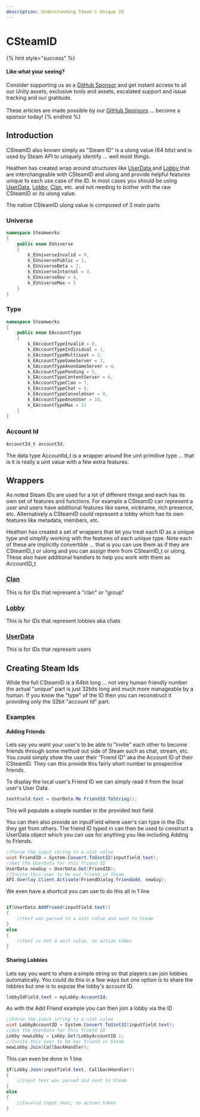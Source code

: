 ```yaml
---
description: Understanding Steam's Unique ID
---
```


# CSteamID

{% hint style="success" %}
#### Like what your seeing?

Consider supporting us as a [GitHub Sponsor](../../../company/concepts/become-a-sponsor.md) and get instant access to all our Unity assets, exclusive tools and assets, escalated support and issue tracking and our gratitude.\
\
These articles are made possible by our [GitHub Sponsors](https://github.com/sponsors/heathen-engineering) ... become a sponsor today!
{% endhint %}

## Introduction

CSteamID also known simply as "Steam ID" is a ulong value (64 bits) and is used by Steam API to uniquely identify ... well most things.&#x20;

Heathen has created wrap around structures like [UserData ](../objects/user-data.md)and [Lobby ](../objects/lobby.md)that are interchangeable with CSteamID and ulong and provide helpful features unique to each use case of the ID. In most cases you should be using [UserData](../objects/user-data.md), [Lobby](../objects/lobby.md), [Clan](../objects/clan.md), etc. and not needing to bother with the raw CSteamID or its ulong value.

The native CSteamID ulong value is composed of 3 main parts

### Universe

```csharp
namespace Steamworks
{
    public enum EUniverse
    {
        k_EUniverseInvalid = 0,
        k_EUniversePublic = 1,
        k_EUniverseBeta = 2,
        k_EUniverseInternal = 3,
        k_EUniverseDev = 4,
        k_EUniverseMax = 5
    }
}
```

### Type

```csharp
namespace Steamworks
{
    public enum EAccountType
    {
        k_EAccountTypeInvalid = 0,
        k_EAccountTypeIndividual = 1,
        k_EAccountTypeMultiseat = 2,
        k_EAccountTypeGameServer = 3,
        k_EAccountTypeAnonGameServer = 4,
        k_EAccountTypePending = 5,
        k_EAccountTypeContentServer = 6,
        k_EAccountTypeClan = 7,
        k_EAccountTypeChat = 8,
        k_EAccountTypeConsoleUser = 9,
        k_EAccountTypeAnonUser = 10,
        k_EAccountTypeMax = 11
    }
}
```

### Account Id

```csharp
AccountId_t accountId;
```

The data type AccountId\_t is a wrapper around the uint primitive type ... that is it is really a uint value with a few extra features.

## Wrappers

As noted Steam IDs are used for a lot of different things and each has its own set of features and functions. For example a CSteamID can represent a user and users have additional features like name, nickname, rich presence, etc. Alternatively a CSteamID could represent a lobby which has its own features like metadata, members, etc.

Heathen has created a set of wrappers that let you treat each ID as a unique type and simplify working with the features of each unique type. Note each of these are implicitly convertible ... that is you can use them as if they are CSteamID\_t or ulong and you can assign them from CSteamID\_t or ulong. These also have additional handlers to help you work with them as AccountID\_t

### [Clan](../objects/clan.md)

This is for IDs that represent a "clan" or "group"

### [Lobby](../objects/lobby.md)

This is for IDs that represent lobbies aka chats

### [UserData](../objects/user-data.md)

This is for IDs that represent users

## Creating Steam Ids

While the full CSteamID is a 64bit long ... not very human friendly number the actual "unique" part is just 32bits long and much more manageable by a human. If you know the "type" of the ID then you can reconstruct it providing only the 32bit "account Id" part.

### Examples

#### Adding Friends

Lets say you want your user's to be able to "invite" each other to become friends through some method out side of Steam such as chat, stream, etc. You could simply show the user their "Friend ID" aka the Account ID of their CSteamID. They can this provide this fairly short number to prospective friends.

To display the local user's Friend ID we can simply read it from the local user's User Data.

```csharp
textField.text = UserData.Me.FriendId.ToString();
```

This will populate a simple number in the provided text field.

You can then also provide an inputField where user's can type in the IDs they get from others. The friend ID typed in can then be used to construct a UserData object which you can use for anything you like including Adding to Friends.

```csharp
//Parse the input string to a uint value
uint FriendID = System.Convert.ToUint32(inputfield.text);
//Get the UserData for this friend ID
UserData newGuy = UserData.Get(FriendID);
//Invite this user to be our friend in Steam
API.Overlay.Client.Activate(FriendDialog.friendadd, newGuy);
```

We even have a shortcut you can use to do this all in 1 line

```csharp

if(UserData.AddFriend(inputField.text))
{
    //text was parsed to a uint value and sent to Steam
}
else
{
    //text is not a unit value, no action taken
}
```

#### Sharing Lobbies

Lets say you want to share a simple string so that players can join lobbies automatically. You could do this in a few ways but one option is to share the lobbies but one is to expose the lobby's account ID.

```csharp
lobbyIdField.text = myLobby.AccountId;
```

As with the Add Friend example you can then join a lobby via the ID

```csharp
//Parse the input string to a uint value
uint LobbyAccountID = System.Convert.ToUint32(inputfield.text);
//Get the UserData for this friend ID
Lobby newLobby = Lobby.Get(LobbyAccountID );
//Invite this user to be our friend in Steam
mewLobby.Join(CallbackHandler);
```

This can even be done in 1 line

```csharp
if(Lobby.Join(inputfield.text, CallbackHandler))
{
    //input text was parsed and sent to Steam
}
else
{
    //Invalid input text, no action taken
}
```
